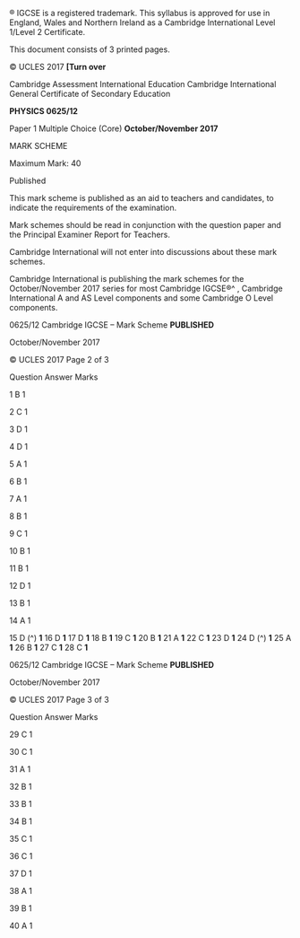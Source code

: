  ® IGCSE is a registered trademark. This syllabus is approved for use in England, Wales and Northern Ireland as a Cambridge International Level 1/Level 2 Certificate. 

 This document consists of 3 printed pages. 

© UCLES 2017 **[Turn over** 

 Cambridge Assessment International Education Cambridge International General Certificate of Secondary Education 

**PHYSICS 0625/12** 

Paper 1 Multiple Choice (Core) **October/November 2017** 

MARK SCHEME 

Maximum Mark: 40 

 Published 

This mark scheme is published as an aid to teachers and candidates, to indicate the requirements of the examination. 

Mark schemes should be read in conjunction with the question paper and the Principal Examiner Report for Teachers. 

Cambridge International will not enter into discussions about these mark schemes. 

Cambridge International is publishing the mark schemes for the October/November 2017 series for most Cambridge IGCSE®^ , Cambridge International A and AS Level components and some Cambridge O Level components. 


0625/12 Cambridge IGCSE – Mark Scheme **PUBLISHED** 

 October/November 2017 

© UCLES 2017 Page 2 of 3 

 Question Answer Marks 

 1 B 1 

 2 C 1 

 3 D 1 

 4 D 1 

 5 A 1 

 6 B 1 

 7 A 1 

 8 B 1 

 9 C 1 

 10 B 1 

 11 B 1 

 12 D 1 

 13 B 1 

 14 A 1 

15 D (^) **1** 16 D **1** 17 D **1** 18 B **1** 19 C **1** 20 B **1** 21 A **1** 22 C **1** 23 D **1** 24 D (^) **1** 25 A **1** 26 B **1** 27 C **1** 28 C **1** 


0625/12 Cambridge IGCSE – Mark Scheme **PUBLISHED** 

 October/November 2017 

© UCLES 2017 Page 3 of 3 

 Question Answer Marks 

 29 C 1 

 30 C 1 

 31 A 1 

 32 B 1 

 33 B 1 

 34 B 1 

 35 C 1 

 36 C 1 

 37 D 1 

 38 A 1 

 39 B 1 

 40 A 1 


